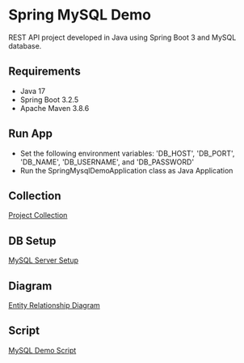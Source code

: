 # Spring MySQL Demo

REST API project developed in Java using Spring Boot 3 and MySQL database.

## Requirements

- Java 17
- Spring Boot 3.2.5
- Apache Maven 3.8.6

## Run App

- Set the following environment variables: 'DB_HOST', 'DB_PORT', 'DB_NAME', 'DB_USERNAME', and 'DB_PASSWORD'
- Run the SpringMysqlDemoApplication class as Java Application

## Collection

[Project Collection](https://github.com/erebelo/spring-mysql-demo/tree/main/collection)

## DB Setup

[MySQL Server Setup](https://github.com/erebelo/spring-mysql-demo/tree/main/db-setup)

## Diagram

[Entity Relationship Diagram](https://github.com/erebelo/spring-mysql-demo/tree/main/db-setup/Entity%20Relationship%20Diagram.png)

## Script
[MySQL Demo Script](https://github.com/erebelo/spring-mysql-demo/tree/main/db-setup/mysql_demo_script.sql)
